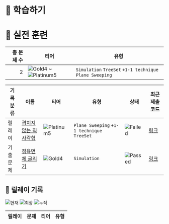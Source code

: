 # 📖 학습하기

# 🥇 실전 훈련
|총 문제 수|티어|유형|
|---:|---|---|
|2|![Gold4][g4] ~ ![Platinum5][p5]|`Simulation` `TreeSet` `+1-1 technique` `Plane Sweeping`|

|기록분류|이름|티어|유형|상태|최근 제출 코드|
|---|---|---|---|---|---|
|릴레이|[겹치지 않는 직사각형](https://www.codetree.ai/training-field/search/problems/a-rectangle-that-doesn't-overlap)|![Platinum5][p5]|`Plane Sweeping` `+1-1 technique` `TreeSet`|![Failed][failed]|[링크](https://github.com/iamseung/codetree-TILs/blob/main/240521/%EA%B2%B9%EC%B9%98%EC%A7%80%20%EC%95%8A%EB%8A%94%20%EC%A7%81%EC%82%AC%EA%B0%81%ED%98%95/a-rectangle-that-doesn't-overlap.java)|
|기출문제|[정육면체 굴리기](https://www.codetree.ai/training-field/frequent-problems/problems/cube-rounding)|![Gold4][g4]|`Simulation`|![Passed][passed]|[링크](https://github.com/iamseung/codetree-TILs/blob/main/240521/%EC%A0%95%EC%9C%A1%EB%A9%B4%EC%B2%B4%20%EA%B5%B4%EB%A6%AC%EA%B8%B0/cube-rounding.java)|


## 🏃 릴레이 기록
![현재](https://img.shields.io/badge/현재_릴레이-0-%235cb85c.svg?for-the-badge)
![최장](https://img.shields.io/badge/최장_릴레이-7-%23E34F26.svg?for-the-badge)
![누적](https://img.shields.io/badge/누적_릴레이-7-%2300599C.svg?for-the-badge)

|릴레이|문제|티어|유형|
|---|---|---|---|










[b5]: https://img.shields.io/badge/Bronze_5-%235D3E31.svg
[b4]: https://img.shields.io/badge/Bronze_4-%235D3E31.svg
[b3]: https://img.shields.io/badge/Bronze_3-%235D3E31.svg
[b2]: https://img.shields.io/badge/Bronze_2-%235D3E31.svg
[b1]: https://img.shields.io/badge/Bronze_1-%235D3E31.svg
[s5]: https://img.shields.io/badge/Silver_5-%23394960.svg
[s4]: https://img.shields.io/badge/Silver_4-%23394960.svg
[s3]: https://img.shields.io/badge/Silver_3-%23394960.svg
[s2]: https://img.shields.io/badge/Silver_2-%23394960.svg
[s1]: https://img.shields.io/badge/Silver_1-%23394960.svg
[g5]: https://img.shields.io/badge/Gold_5-%23FFC433.svg
[g4]: https://img.shields.io/badge/Gold_4-%23FFC433.svg
[g3]: https://img.shields.io/badge/Gold_3-%23FFC433.svg
[g2]: https://img.shields.io/badge/Gold_2-%23FFC433.svg
[g1]: https://img.shields.io/badge/Gold_1-%23FFC433.svg
[p5]: https://img.shields.io/badge/Platinum_5-%2376DDD8.svg
[p4]: https://img.shields.io/badge/Platinum_4-%2376DDD8.svg
[p3]: https://img.shields.io/badge/Platinum_3-%2376DDD8.svg
[p2]: https://img.shields.io/badge/Platinum_2-%2376DDD8.svg
[p1]: https://img.shields.io/badge/Platinum_1-%2376DDD8.svg
[passed]: https://img.shields.io/badge/Passed-%23009D27.svg
[failed]: https://img.shields.io/badge/Failed-%23D24D57.svg
[easy]: https://img.shields.io/badge/쉬움-%235cb85c.svg?for-the-badge
[medium]: https://img.shields.io/badge/보통-%23FFC433.svg?for-the-badge
[hard]: https://img.shields.io/badge/어려움-%23D24D57.svg?for-the-badge
